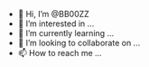 - 👋 Hi, I’m @BB00ZZ
- 👀 I’m interested in ...
- 🌱 I’m currently learning ...
- 💞️ I’m looking to collaborate on ...
- 📫 How to reach me ...

<!---
BB00ZZ/BB00ZZ is a ✨ special ✨ repository because its `README.md` (this file) appears on your GitHub profile.
You can click the Preview link to take a look at your changes.
--->
